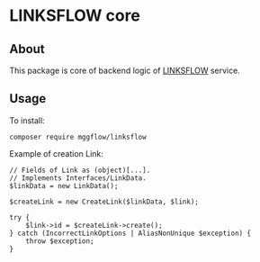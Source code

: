 # LINKSFLOW core

## About
This package is core of backend logic of [LINKSFLOW](https://mggflow.in/linksflow) service.

## Usage
To install:
```
composer require mggflow/linksflow
```

Example of creation Link:
```
// Fields of Link as (object)[...].
// Implements Interfaces/LinkData.
$linkData = new LinkData();

$createLink = new CreateLink($linkData, $link);

try {
    $link->id = $createLink->create();
} catch (IncorrectLinkOptions | AliasNonUnique $exception) {
    throw $exception;
}
```